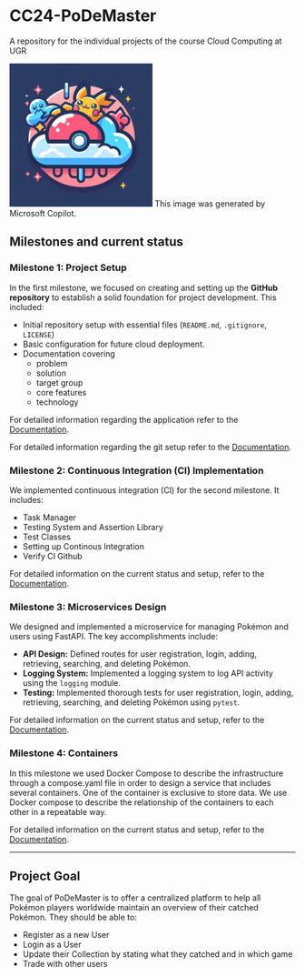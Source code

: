 # CC24-PoDeMaster
A repository for the individual projects of the course Cloud Computing at UGR 

<img src="docs/images/PoDeMaster-Logo.png" alt="PoDeMaster Logo" style="width:50%;">
This image was generated by Microsoft Copilot.

## Milestones and current status

### Milestone 1: Project Setup

In the first milestone, we focused on creating and setting up the **GitHub repository** to establish a solid foundation for project development. This included:
- Initial repository setup with essential files (`README.md`, `.gitignore`, `LICENSE`)
- Basic configuration for future cloud deployment.
- Documentation covering
  - problem
  - solution
  - target group
  - core features
  - technology

For detailed information regarding the application refer to the [Documentation](docs/hito_1/hito-1-Description.md).

For detailed information regarding the git setup refer to the [Documentation](docs/hito_1/hito-1-GitDocumentation.md).


### Milestone 2: Continuous Integration (CI) Implementation

We implemented continuous integration (CI) for the second milestone. It includes: 
- Task Manager
- Testing System and Assertion Library
- Test Classes
- Setting up Continous Integration
- Verify CI Github

For detailed information on the current status and setup, refer to the [Documentation](docs/hito-2-CICD-Documentation.md).


### Milestone 3: Microservices Design
We designed and implemented a microservice for managing Pokémon and users using FastAPI. The key accomplishments include:
- **API Design:** Defined routes for user registration, login, adding, retrieving, searching, and deleting Pokémon.
- **Logging System:** Implemented a logging system to log API activity using the `logging` module.
- **Testing:** Implemented thorough tests for user registration, login, adding, retrieving, searching, and deleting Pokémon using `pytest`.

For detailed information on the current status and setup, refer to the [Documentation](docs/hito-3-API-Documentation.md).


### Milestone 4: Containers
In this milestone we used Docker Compose to describe the infrastructure through a compose.yaml file in order to design a service that includes several containers. One of the container is exclusive to store data. We use Docker compose to describe the relationship of the containers to each other in a repeatable way.

For detailed information on the current status and setup, refer to the [Documentation](docs/hito-4-Container-Documentation.md).






---

## Project Goal
The goal of PoDeMaster is to offer a centralized platform to help all Pokémon players worldwide maintain an overview of their catched Pokémon. They should be able to: 
- Register as a new User
- Login as a User
- Update their Collection by stating what they catched and in which game
- Trade with other users
